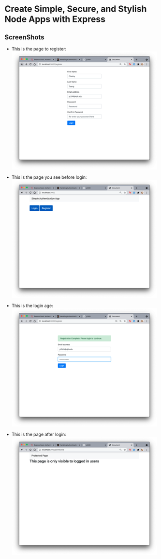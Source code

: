 # Create Simple, Secure, and Stylish Node Apps with Express

## ScreenShots 

- This is the page to register: <br />
![page](https://github.com/yt249/Express-Basic-Authentication/blob/master/img/register.png)

- This is the page you see before login: <br />
![page](https://github.com/yt249/Express-Basic-Authentication/blob/master/img/before%20login.png)

- This is the login age: <br />
![page](https://github.com/yt249/Express-Basic-Authentication/blob/master/img/logging%20in.png)

- This is the page after login: <br />
![page](https://github.com/yt249/Express-Basic-Authentication/blob/master/img/after%20login.png)

